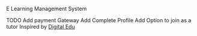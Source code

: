 
E Learning Management System

TODO
  Add payment Gateway
  Add Complete Profile
  Add Option to join as a tutor
  Inspired by [Digital Edu](https://p.w3layouts.com/demos_new/template_demo/10-05-2021/digitaledu-liberty-demo_Free/750259863/web/index.html?_ga=2.181174051.52959294.1633257973-880376449.1628894739)